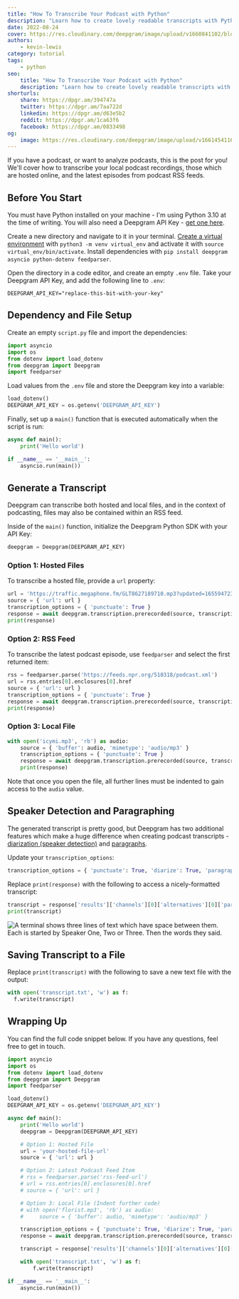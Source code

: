 ```yaml
---
title: "How To Transcribe Your Podcast with Python"
description: "Learn how to create lovely readable transcripts with Python for your podcasts, both before and after publishing."
date: 2022-08-24
cover: https://res.cloudinary.com/deepgram/image/upload/v1660841102/blog/2022/08/create-readable-transcripts-for-podcasts/cover.jpg
authors:
    - kevin-lewis
category: tutorial
tags:
    - python
seo:
    title: "How To Transcribe Your Podcast with Python"
    description: "Learn how to create lovely readable transcripts with Python for your podcasts, both before and after publishing."
shorturls:
    share: https://dpgr.am/394747a
    twitter: https://dpgr.am/7aa722d
    linkedin: https://dpgr.am/d63e5b2
    reddit: https://dpgr.am/1ca63f6
    facebook: https://dpgr.am/0833498
og:
    image: https://res.cloudinary.com/deepgram/image/upload/v1661454116/blog/create-readable-transcripts-for-podcasts/ograph.png
---
```


If you have a podcast, or want to analyze podcasts, this is the post for you! We'll cover how to transcribe your local podcast recordings, those which are hosted online, and the latest episodes from podcast RSS feeds.

## Before You Start

You must have Python installed on your machine - I'm using Python 3.10 at the time of writing. You will also need a Deepgram API Key - [get one here](https://console.deepgram.com/signup?jump=keys).

Create a new directory and navigate to it in your terminal. [Create a virtual environment](https://developers.deepgram.com/blog/2022/02/python-virtual-environments/) with `python3 -m venv virtual_env` and activate it with `source virtual_env/bin/activate`. Install dependencies with `pip install deepgram asyncio python-dotenv feedparser`.

Open the directory in a code editor, and create an empty `.env` file. Take your Deepgram API Key, and add the following line to `.env`:

    DEEPGRAM_API_KEY="replace-this-bit-with-your-key"

## Dependency and File Setup

Create an empty `script.py` file and import the dependencies:

```py
import asyncio
import os
from dotenv import load_dotenv
from deepgram import Deepgram
import feedparser
```

Load values from the `.env` file and store the Deepgram key into a variable:

```py
load_dotenv()
DEEPGRAM_API_KEY = os.getenv('DEEPGRAM_API_KEY')
```

Finally, set up a `main()` function that is executed automatically when the script is run:

```py
async def main():
    print('Hello world')

if __name__ == '__main__':
    asyncio.run(main())
```

## Generate a Transcript

Deepgram can transcribe both hosted and local files, and in the context of podcasting, files may also be contained within an RSS feed.

Inside of the `main()` function, initialize the Deepgram Python SDK with your API Key:

```py
deepgram = Deepgram(DEEPGRAM_API_KEY)
```

### Option 1: Hosted Files

To transcribe a hosted file, provide a `url` property:

```py
url = 'https://traffic.megaphone.fm/GLT8627189710.mp3?updated=1655947230'
source = { 'url': url }
transcription_options = { 'punctuate': True }
response = await deepgram.transcription.prerecorded(source, transcription_options)
print(response)
```

### Option 2: RSS Feed

To transcribe the latest podcast episode, use `feedparser` and select the first returned item:

```py
rss = feedparser.parse('https://feeds.npr.org/510318/podcast.xml')
url = rss.entries[0].enclosures[0].href
source = { 'url': url }
transcription_options = { 'punctuate': True }
response = await deepgram.transcription.prerecorded(source, transcription_options)
print(response)
```

### Option 3: Local File

```py
with open('icymi.mp3', 'rb') as audio:
    source = { 'buffer': audio, 'mimetype': 'audio/mp3' }
    transcription_options = { 'punctuate': True }
    response = await deepgram.transcription.prerecorded(source, transcription_options)
    print(response)
```

Note that once you open the file, all further lines must be indented to gain access to the `audio` value.

## Speaker Detection and Paragraphing

The generated transcript is pretty good, but Deepgram has two additional features which make a huge difference when creating podcast transcripts - [diarization (speaker detection)](https://developers.deepgram.com/documentation/features/diarize/) and [paragraphs](https://developers.deepgram.com/documentation/features/paragraphs/).

Update your `transcription_options`:

```py
transcription_options = { 'punctuate': True, 'diarize': True, 'paragraphs': True }
```

Replace `print(response)` with the following to access a nicely-formatted transcript:

```py
transcript = response['results']['channels'][0]['alternatives'][0]['paragraphs']['transcript']
print(transcript)
```

![A terminal shows three lines of text which have space between them. Each is started by Speaker One, Two or Three. Then the words they said.](https://res.cloudinary.com/deepgram/image/upload/v1660841103/blog/2022/08/create-readable-transcripts-for-podcasts/final.png)

## Saving Transcript to a File

Replace `print(transcript)` with the following to save a new text file with the output:

```py
with open('transcript.txt', 'w') as f:
  f.write(transcript)
```

## Wrapping Up

You can find the full code snippet below. If you have any questions, feel free to get in touch.

```py
import asyncio
import os
from dotenv import load_dotenv
from deepgram import Deepgram
import feedparser

load_dotenv()
DEEPGRAM_API_KEY = os.getenv('DEEPGRAM_API_KEY')

async def main():
    print('Hello world')
    deepgram = Deepgram(DEEPGRAM_API_KEY)

    # Option 1: Hosted File
    url = 'your-hosted-file-url'
    source = { 'url': url }

    # Option 2: Latest Podcast Feed Item
    # rss = feedparser.parse('rss-feed-url')
    # url = rss.entries[0].enclosures[0].href
    # source = { 'url': url }

    # Option 3: Local File (Indent further code)
    # with open('florist.mp3', 'rb') as audio:
    #     source = { 'buffer': audio, 'mimetype': 'audio/mp3' }

    transcription_options = { 'punctuate': True, 'diarize': True, 'paragraphs': True }
    response = await deepgram.transcription.prerecorded(source, transcription_options)

    transcript = response['results']['channels'][0]['alternatives'][0]['paragraphs']['transcript']

    with open('transcript.txt', 'w') as f:
        f.write(transcript)

if __name__ == '__main__':
    asyncio.run(main())
```

